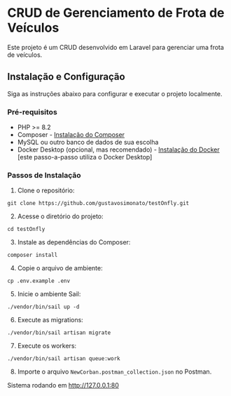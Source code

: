 # CRUD de Gerenciamento de Frota de Veículos

Este projeto é um CRUD desenvolvido em Laravel para gerenciar uma frota de veículos.

## Instalação e Configuração

Siga as instruções abaixo para configurar e executar o projeto localmente.

### Pré-requisitos

- PHP >= 8.2
- Composer - [Instalação do Composer](https://getcomposer.org/download/)
- MySQL ou outro banco de dados de sua escolha
- Docker Desktop (opcional, mas recomendado) - [Instalação do Docker](https://www.docker.com/products/docker-desktop)
  [este passo-a-passo utiliza o Docker Desktop]
### Passos de Instalação

1. Clone o repositório:
```
git clone https://github.com/gustavosimonato/testOnfly.git
```

2. Acesse o diretório do projeto:
```
cd testOnfly
```

3. Instale as dependências do Composer:
```
composer install
```

4. Copie o arquivo de ambiente:
```
cp .env.example .env
```

5. Inicie o ambiente Sail:
```
./vendor/bin/sail up -d
```

6. Execute as migrations:
```
./vendor/bin/sail artisan migrate
```

7. Execute os workers:
```
./vendor/bin/sail artisan queue:work
```

8. Importe o arquivo `NewCorban.postman_collection.json` no Postman.

Sistema rodando em http://127.0.0.1:80

